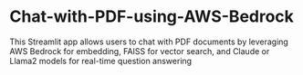 # Chat-with-PDF-using-AWS-Bedrock
This Streamlit app allows users to chat with PDF documents by leveraging AWS Bedrock for embedding, FAISS for vector search, and Claude or Llama2 models for real-time question answering
